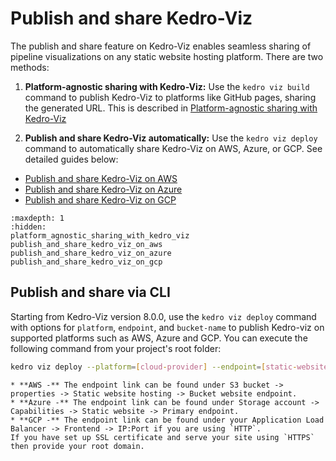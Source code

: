 # Publish and share Kedro-Viz

The publish and share feature on Kedro-Viz enables seamless sharing of pipeline visualizations on any static website hosting platform. There are two methods:

1. **Platform-agnostic sharing with Kedro-Viz:** Use the `kedro viz build` command to publish Kedro-Viz to platforms like GitHub pages, sharing the generated URL. This is described in [Platform-agnostic sharing with Kedro-Viz](./platform_agnostic_sharing_with_kedro_viz)

2. **Publish and share Kedro-Viz automatically:** Use the `kedro viz deploy` command to automatically share Kedro-Viz on AWS, Azure, or GCP.  See detailed guides below:
* [Publish and share Kedro-Viz on AWS](./publish_and_share_kedro_viz_on_aws)
* [Publish and share Kedro-Viz on Azure](./publish_and_share_kedro_viz_on_azure)
* [Publish and share Kedro-Viz on GCP](./publish_and_share_kedro_viz_on_gcp)


```{toctree}
:maxdepth: 1
:hidden:
platform_agnostic_sharing_with_kedro_viz
publish_and_share_kedro_viz_on_aws
publish_and_share_kedro_viz_on_azure
publish_and_share_kedro_viz_on_gcp
```

## Publish and share via CLI

Starting from Kedro-Viz version 8.0.0, use the `kedro viz deploy` command with options for `platform`, `endpoint`, and `bucket-name` to publish Kedro-viz on supported platforms such as AWS, Azure and GCP. You can execute the following command from your project's root folder:

```bash
kedro viz deploy --platform=[cloud-provider] --endpoint=[static-website-link] --bucket-name=[bucket-name]
```

```{note}
* **AWS -** The endpoint link can be found under S3 bucket -> properties -> Static website hosting -> Bucket website endpoint.
* **Azure -** The endpoint link can be found under Storage account -> Capabilities -> Static website -> Primary endpoint.
* **GCP -** The endpoint link can be found under your Application Load Balancer -> Frontend -> IP:Port if you are using `HTTP`. 
If you have set up SSL certificate and serve your site using `HTTPS` then provide your root domain.
```



